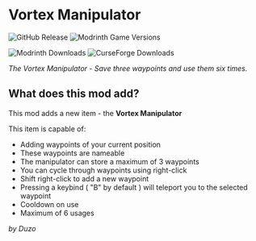 # Vortex Manipulator

![GitHub Release](https://img.shields.io/github/v/release/Duzos/vortex-manipulator?include_prereleases)
![Modrinth Game Versions](https://img.shields.io/modrinth/game-versions/vortex?link=https%3A%2F%2Fmodrinth.com%2Fmod%2Fvortex%2Fversions)

![Modrinth Downloads](https://img.shields.io/modrinth/dt/vortex?logo=modrinth&link=https%3A%2F%2Fmodrinth.com%2Fmod%2Fvortex)
![CurseForge Downloads](https://img.shields.io/curseforge/dt/856138?logo=curseforge&color=red&link=https%3A%2F%2Fwww.curseforge.com%2Fminecraft%2Fmc-mods%2Fvortex)

*The Vortex Manipulator - Save three waypoints and use them six times.*


## What does this mod add?
This mod adds a new item - the **Vortex Manipulator**

This item is capable of:
- Adding waypoints of your current position
- These waypoints are nameable
- The manipulator can store a maximum of 3 waypoints
- You can cycle through waypoints using right-click
- Shift right-click to add a new waypoint
- Pressing a keybind ( "B" by default ) will teleport you to the selected waypoint
- Cooldown on use
- Maximum of 6 usages

*by Duzo*